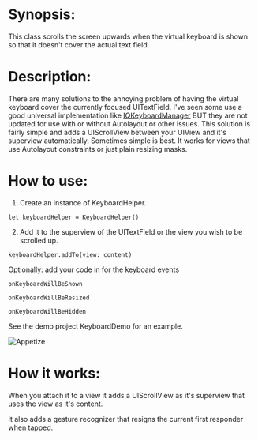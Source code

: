 # Synopsis:

This class scrolls the screen upwards when the virtual keyboard is shown so that it doesn't cover the actual text field. 

# Description:

There are many solutions to the annoying problem of having the virtual keyboard cover the currently focused UITextField. I've seen some use a good universal implementation like [IQKeyboardManager](https://github.com/hackiftekhar/IQKeyboardManager) BUT they are not updated for use with or without Autolayout or other issues. 
This solution is fairly simple and adds a UIScrollView between your UIView and it's superview automatically. Sometimes simple is best. It works for views that use Autolayout constraints or just plain resizing masks. 

# How to use:

1. Create an instance of KeyboardHelper. 

<code>let keyboardHelper = KeyboardHelper()</code>

2. Add it to the superview of the UITextField or the view you wish to be scrolled up.  

<code>keyboardHelper.addTo(view: content)</code>

Optionally:  add your code in for the keyboard events

```
onKeyboardWillBeShown

onKeyboardWillBeResized

onKeyboardWillBeHidden
```

See the demo project KeyboardDemo for an example. 

![Appetize](https://appetize.io/embed/jjqk9katrtkb2t14nept2gu090?device=iphone6s&scale=75&orientation=portrait&osVersion=13.3)

# How it works:

When you attach it to a view it adds a UIScrollView as it's superview that uses the view as it's content. 

It also adds a gesture recognizer that resigns the current first responder when tapped. 


